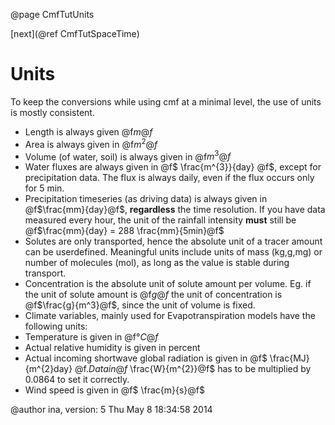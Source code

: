 @page CmfTutUnits

 [next](@ref CmfTutSpaceTime)

# Units

To keep the conversions while using cmf at a minimal level, the use of
units is mostly consistent.

  - Length is always given @f$m@f$
  - Area is always given in @f$m^2@f$
  - Volume (of water, soil) is always given in @f$m^3@f$
  - Water fluxes are always given in @f$ \frac{m^{3}}{day} @f$, except
    for precipitation data. The flux is always daily, even if the flux
    occurs only for 5 min.
  - Precipitation timeseries (as driving data) is always given in
    @f$\frac{mm}{day}@f$, **regardless** the time resolution. If you
    have data measured every hour, the unit of the rainfall intensity
    **must** still be @f$\frac{mm}{day} = 288 \frac{mm}{5min}@f$
  - Solutes are only transported, hence the absolute unit of a tracer
    amount can be userdefined. Meaningful units include units of mass
    (kg,g,mg) or number of molecules (mol), as long as the value is
    stable during transport.
  - Concentration is the absolute unit of solute amount per volume. Eg.
    if the unit of solute amount is @f$g@f$ the unit of concentration
    is @f$\frac{g}{m^3}@f$, since the unit of volume is fixed.
  - Climate variables, mainly used for Evapotranspiration models have
    the following units:
  - Temperature is given in @f$°C@f$
  - Actual relative humidity is given in percent
  - Actual incoming shortwave global radiation is given in @f$
    \frac{MJ}{m^{2}day} @f$. Data in @f$ \frac{W}{m^{2}}@f$ has to be
    multiplied by 0.0864 to set it correctly.
  - Wind speed is given in @f$ \frac{m}{s}@f$

@author ina, version: 5 Thu May 8 18:34:58 2014
